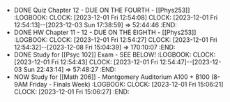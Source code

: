 - DONE Quiz Chapter 12 - DUE ON THE FOURTH - [[Phys253]]
  :LOGBOOK:
  CLOCK: [2023-12-01 Fri 12:54:08]
  CLOCK: [2023-12-01 Fri 12:54:13]--[2023-12-03 Sun 17:38:59] =>  52:44:46
  :END:
- DONE HW Chapter 11 - 12 - DUE ON THE EIGHTH - [[Phys253]]
  :LOGBOOK:
  CLOCK: [2023-12-01 Fri 12:54:27]
  CLOCK: [2023-12-01 Fri 12:54:32]--[2023-12-08 Fri 15:04:39] =>  170:10:07
  :END:
- DONE Study for [[Psyc 102]] Exam - SEE BELOW!
  :LOGBOOK:
  CLOCK: [2023-12-01 Fri 12:54:43]
  CLOCK: [2023-12-01 Fri 12:54:47]--[2023-12-03 Sun 22:43:14] =>  57:48:27
  :END:
- NOW Study for [[Math 206]] - Montgomery Auditorium A100 + B100 (8-9AM Friday - Finals Week)
  :LOGBOOK:
  CLOCK: [2023-12-01 Fri 15:06:21]
  CLOCK: [2023-12-01 Fri 15:06:27]
  :END: